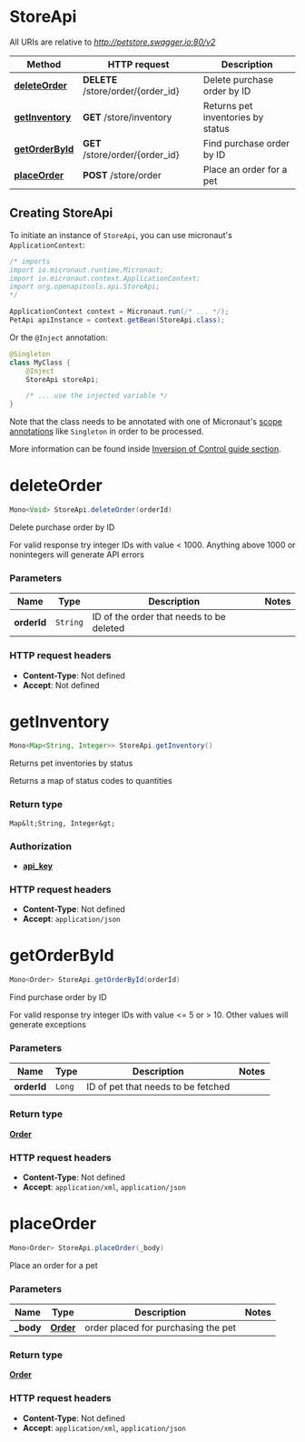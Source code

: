 # StoreApi

All URIs are relative to *http://petstore.swagger.io:80/v2*

| Method | HTTP request | Description |
|------------- | ------------- | -------------|
| [**deleteOrder**](StoreApi.md#deleteOrder) | **DELETE** /store/order/{order_id} | Delete purchase order by ID |
| [**getInventory**](StoreApi.md#getInventory) | **GET** /store/inventory | Returns pet inventories by status |
| [**getOrderById**](StoreApi.md#getOrderById) | **GET** /store/order/{order_id} | Find purchase order by ID |
| [**placeOrder**](StoreApi.md#placeOrder) | **POST** /store/order | Place an order for a pet |


## Creating StoreApi

To initiate an instance of `StoreApi`, you can use micronaut's `ApplicationContext`:
```java
/* imports
import io.micronaut.runtime.Micronaut;
import io.micronaut.context.ApplicationContext;
import org.openapitools.api.StoreApi;
*/

ApplicationContext context = Micronaut.run(/* ... */);
PetApi apiInstance = context.getBean(StoreApi.class);
```

Or the `@Inject` annotation:
```java
@Singleton
class MyClass {
    @Inject
    StoreApi storeApi;

    /* ... use the injected variable */
}
```
Note that the class needs to be annotated with one of Micronaut's [scope annotations](https://docs.micronaut.io/latest/guide/#scopes) like `Singleton` in order to be processed.

More information can be found inside [Inversion of Control guide section](https://docs.micronaut.io/latest/guide/#ioc).

<a id="deleteOrder"></a>
# **deleteOrder**
```java
Mono<Void> StoreApi.deleteOrder(orderId)
```

Delete purchase order by ID

For valid response try integer IDs with value &lt; 1000. Anything above 1000 or nonintegers will generate API errors

### Parameters
| Name | Type | Description  | Notes |
|------------- | ------------- | ------------- | -------------|
| **orderId** | `String`| ID of the order that needs to be deleted | |






### HTTP request headers
 - **Content-Type**: Not defined
 - **Accept**: Not defined

<a id="getInventory"></a>
# **getInventory**
```java
Mono<Map<String, Integer>> StoreApi.getInventory()
```

Returns pet inventories by status

Returns a map of status codes to quantities



### Return type
`Map&lt;String, Integer&gt;`

### Authorization
* **[api_key](auth.md#api_key)**

### HTTP request headers
 - **Content-Type**: Not defined
 - **Accept**: `application/json`

<a id="getOrderById"></a>
# **getOrderById**
```java
Mono<Order> StoreApi.getOrderById(orderId)
```

Find purchase order by ID

For valid response try integer IDs with value &lt;&#x3D; 5 or &gt; 10. Other values will generate exceptions

### Parameters
| Name | Type | Description  | Notes |
|------------- | ------------- | ------------- | -------------|
| **orderId** | `Long`| ID of pet that needs to be fetched | |


### Return type
[**Order**](Order.md)



### HTTP request headers
 - **Content-Type**: Not defined
 - **Accept**: `application/xml`, `application/json`

<a id="placeOrder"></a>
# **placeOrder**
```java
Mono<Order> StoreApi.placeOrder(_body)
```

Place an order for a pet

### Parameters
| Name | Type | Description  | Notes |
|------------- | ------------- | ------------- | -------------|
| **_body** | [**Order**](Order.md)| order placed for purchasing the pet | |


### Return type
[**Order**](Order.md)



### HTTP request headers
 - **Content-Type**: Not defined
 - **Accept**: `application/xml`, `application/json`

